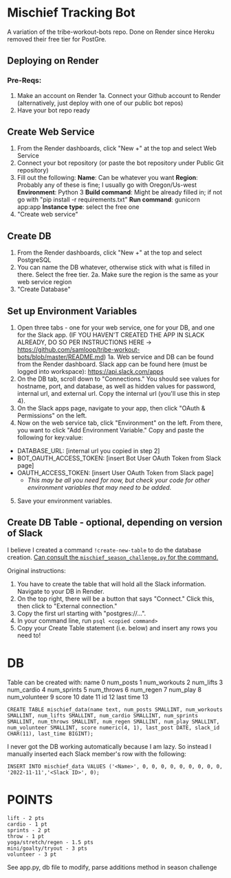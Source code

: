 # Mischief Tracking Bot
A variation of the tribe-workout-bots repo. Done on Render since Heroku removed their free tier for PostGre.

## Deploying on Render

### Pre-Reqs:
1. Make an account on Render
1a. Connect your Github account to Render (alternatively, just deploy with one of our public bot repos)
2. Have your bot repo ready

## Create Web Service 
1. From the Render dashboards, click "New +" at the top and select Web Service
2. Connect your bot repository (or paste the bot repository under Public Git repository)
3. Fill out the following: 
**Name**: Can be whatever you want
**Region**: Probably any of these is fine; I usually go with Oregon/Us-west
**Environment**: Python 3
**Build command**: Might be already filled in; if not go with "pip install -r requirements.txt"
**Run command**: gunicorn app:app
**Instance type**: select the free one
4. "Create web service"

## Create DB
1. From the Render dashboards, click "New +" at the top and select PostgreSQL
2. You can name the DB whatever, otherwise stick with what is filled in there. Select the free tier.
2a. Make sure the region is the same as your web service region
3. "Create Database"

## Set up Environment Variables
1. Open three tabs - one for your web service, one for your DB, and one for the Slack app. (IF YOU HAVEN'T CREATED THE APP IN SLACK ALREADY, DO SO PER INSTRUCTIONS HERE -> https://github.com/samloop/tribe-workout-bots/blob/master/README.md) 
1a. Web service and DB can be found from the Render dashboard. Slack app can be found here (must be logged into workspace): https://api.slack.com/apps
2. On the DB tab, scroll down to "Connections." You should see values for hostname, port, and database, as well as hidden values for password, internal url, and external url. Copy the internal url (you'll use this in step 4).
3. On the Slack apps page, navigate to your app, then click "OAuth & Permissions" on the left.  
4. Now on the web service tab, click "Environment" on the left. From there, you want to click "Add Environment Variable." Copy and paste the following for key:value:
- DATABASE_URL: [internal url you copied in step 2]
- BOT_OAUTH_ACCESS_TOKEN: [insert Bot User OAuth Token from Slack page]
- OAUTH_ACCESS_TOKEN: [insert User OAuth Token from Slack page]
  - *This may be all you need for now, but check your code for other environment variables that may need to be added.*	
5. Save your environment variables. 


## Create DB Table - optional, depending on version of Slack
I believe I created a command `!create-new-table` to do the database creation. [Can consult the `mischief_season_challenge.py` for the command.](https://github.com/bap034/mischief-slack-bot/blob/307f588e01686e1aa0afcf18dce58e78a6cc68f2/mischief_season_challenge.py#L315)

Original instructions:
1. You have to create the table that will hold all the Slack information. Navigate to your DB in Render.
2. On the top right, there will be a button that says "Connect." Click this, then click to "External connection."
3. Copy the first url starting with "postgres://...".
4. In your command line, run ```psql <copied command>```
5. Copy your Create Table statement (i.e. below) and insert any rows you need to!	
# DB
Table can be created with:
name 0
num_posts 1
num_workouts 2
num_lifts 3
num_cardio 4
num_sprints 5
num_throws 6
num_regen 7
num_play 8
num_volunteer 9
score 10
date 11
id 12
last time 13
```
CREATE TABLE mischief_data(name text, num_posts SMALLINT, num_workouts SMALLINT, num_lifts SMALLINT, num_cardio SMALLINT, num_sprints SMALLINT, num_throws SMALLINT, num_regen SMALLINT, num_play SMALLINT, num_volunteer SMALLINT, score numeric(4, 1), last_post DATE, slack_id CHAR(11), last_time BIGINT);
```

I never got the DB working automatically because I am lazy. So instead I manually inserted each Slack member's row with the following:
```
INSERT INTO mischief_data VALUES ('<Name>', 0, 0, 0, 0, 0, 0, 0, 0, 0, '2022-11-11','<Slack ID>', 0);
```

# POINTS
```
lift - 2 pts
cardio - 1 pt
sprints - 2 pt
throw - 1 pt
yoga/stretch/regen - 1.5 pts
mini/goalty/tryout - 3 pts
volunteer - 3 pt
```
See app.py, db file to modify, parse additions method in season challenge

